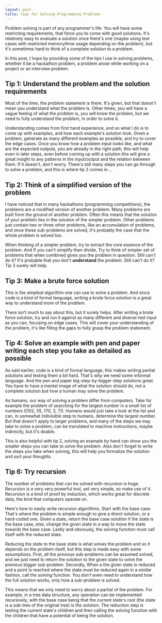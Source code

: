 ```yaml
---
layout: post
title: Tips for Solving Programming Problems
---
```


Problem solving is part of any programmer's life. You will have some restricting requirements, that force you to come with good solutions. It's relatively easy to evaluate a solution once there's one (maybe using test cases with restricted memory/time usage depending on the problem), but it's sometimes hard to think of a complete solution to a problem.

In this post, I hope by providing some of the tips I use in solving problems, whether it be a hackathon problem, a problem arose while working on a project or an interview problem.

## Tip 1: Understand the problem and the solution requirements

Most of the time, the problem statement is there. It's given, but that doesn't mean you understand what the problem is. Other times, you will have a vague feeling of what the problem is, you will know the problem, but we need to fully understand the problem, in order to solve it.

Understanding comes from first hand experience, and so what I do is to come up with examples, and how each example's solution look. Given a problem, generate as many different examples as possible, and try to cover the edge cases. Once you know how a problem input looks like, and what are the expected outputs, you are already in the right path, this will help even in later steps, even before coming up with a solution this will give a great insight to any patterns in the input/output and the relation between them. If it doesn't, don't worry. There's still many steps you can go through to solve a problem, and this is where tip 2 comes in ...

## Tip 2: Think of a simplified version of the problem

I have noticed that in many hackathons (programming competitions), the problems are a modified version of another problem. Many problems are built from the ground of another problem. Often this means that the solution of your problem lies in the solution of the simpler problem. Other problems just contain two or three other problems, like an accumulation of problems, and once these sub-problems are solved, it's probably the case that the whole problem is solved too.

When thinking of a simpler problem, try to extract the core essence of the problem. And If you can't simplify then divide. Try to think of simpler set of problems that when combined gives you the problem in question. Still can't do it? It's probable that you don't **understand** the problem. Still can't do it? Tip 3 surely will help.

## Tip 3: Make a brute force solution

This is the simplest algorithm one can use to solve a problem. And since code is a kind of formal language, writing a brute force solution is a great way to understand more of the problem.

There isn't much to say about this, but it surely helps. After writing a brute force solution, try and run it against as many different and diverse test input as you can, focusing on edge cases. This will cover your understanding of the problem, it's like filling the gaps to fully grasp the problem statement.

## Tip 4: Solve an example with pen and paper writing each step you take as detailed as possible

As said earlier, code is a kind of formal language, this makes writing partial solutions and testing them a bit hard. That's why we need some informal language. And the pen and paper big-step-by-bigger-step solutions great. You have to have a mental image of what the solution should do, not a complete solution but how a human may solve the problem.

As humans, our way of solving a problem differ from computers. Take for example the problem of searching for the largest number in a small list of numbers ([102, 55, 170, 3, 7]). Humans would just take a look at the list and can, in somewhat indivisible step to humans, determine the largest number. But that doesn't apply to larger problems, and many of the steps we may take to solve a problem, can be translated to machine instructions, maybe indirectly, but it's doable.

This is also helpful with tip 2, solving an example by hand can show you the smaller steps you can take to solve the problem. Also don't forget to write the steps you take when solving, this will help you formalize the solution and sort your thoughts.

## Tip 6: Try recursion

The number of problems that can be solved with recursion is huge. Recursion is a very very powerful tool, yet very simple, so make use of it. Recursion is a kind of proof by induction, which works great for discrete data, the kind that computers operate on.

Here's how to easily write recursion algorithms. Start with the base case. That's where the problem is simple enough to give a direct solution, or a hard-coded one. Given a state, return the base case solution if the state is the base case, else, change the given state in a way to move the state towards the base case. Lastly and obviously, the solving function must call itself with the reduced state.

Reducing the state to the base state is what solves the problem and so it depends on the problem itself, but this step is made easy with some assumptions. First, all the previous sub-problems can be assumed solved, and we just need to return the solution to the given state to solve the previous bigger sub-problem. Secondly, When a the given state is reduced and a point is reached where the state must be reduced again in a similar fashion, call the solving function. You don't even need to understand how the full solution works, only how a sub-problem is solved.

This means that we only need to worry about a partial of the problem. For example, in a tree data structure, any operation can be implemented recursively, with the base case being that the current state's root (the state is a sub-tree of the original tree) is the solution. The reduction step is testing the current state's children and then calling the solving function with the children that have a potential of being the solution.